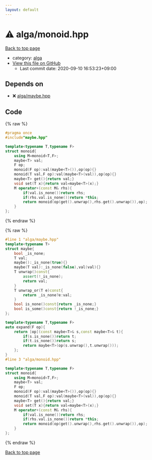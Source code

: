 ```yaml
---
layout: default
---
```


<!-- mathjax config similar to math.stackexchange -->
<script type="text/javascript" async
  src="https://cdnjs.cloudflare.com/ajax/libs/mathjax/2.7.5/MathJax.js?config=TeX-MML-AM_CHTML">
</script>
<script type="text/x-mathjax-config">
  MathJax.Hub.Config({
    TeX: { equationNumbers: { autoNumber: "AMS" }},
    tex2jax: {
      inlineMath: [ ['$','$'] ],
      processEscapes: true
    },
    "HTML-CSS": { matchFontHeight: false },
    displayAlign: "left",
    displayIndent: "2em"
  });
</script>

<script type="text/javascript" src="https://cdnjs.cloudflare.com/ajax/libs/jquery/3.4.1/jquery.min.js"></script>
<script src="https://cdn.jsdelivr.net/npm/jquery-balloon-js@1.1.2/jquery.balloon.min.js" integrity="sha256-ZEYs9VrgAeNuPvs15E39OsyOJaIkXEEt10fzxJ20+2I=" crossorigin="anonymous"></script>
<script type="text/javascript" src="../../assets/js/copy-button.js"></script>
<link rel="stylesheet" href="../../assets/css/copy-button.css" />


# :warning: alga/monoid.hpp

<a href="../../index.html">Back to top page</a>

* category: <a href="../../index.html#e6f47b8acce0ca7627e3018b3efad838">alga</a>
* <a href="{{ site.github.repository_url }}/blob/master/alga/monoid.hpp">View this file on GitHub</a>
    - Last commit date: 2020-09-10 16:53:23+09:00




## Depends on

* :x: <a href="maybe.hpp.html">alga/maybe.hpp</a>


## Code

<a id="unbundled"></a>
{% raw %}
```cpp
#pragma once
#include"maybe.hpp"

template<typename T,typename F>
struct monoid{
    using M=monoid<T,F>;
    maybe<T> val;
    F op;
    monoid(F op):val(maybe<T>()),op(op){}
    monoid(T val,F op):val(maybe<T>(val)),op(op){}
    maybe<T> get(){return val;}
    void set(T x){return val=maybe<T>(x);}
    M operator+(const M& rhs){
        if(val.is_none())return rhs;
        if(rhs.val.is_none())return *this;
        return monoid(op(get().unwrap(),rhs.get().unwrap()),op);
    }
};
```
{% endraw %}

<a id="bundled"></a>
{% raw %}
```cpp
#line 1 "alga/maybe.hpp"
template<typename T>
struct maybe{
    bool _is_none;
    T val;
    maybe():_is_none(true){}
    maybe(T val):_is_none(false),val(val){}
    T unwrap()const{
        assert(!_is_none);
        return val;
    }
    T unwrap_or(T e)const{
        return _is_none?e:val;
    }
    bool is_none()const{return _is_none;}
    bool is_some()const{return !_is_none;}
};

template<typename T,typename F>
auto expand(F op){
    return [op](const maybe<T>& s,const maybe<T>& t){
        if(s.is_none())return t;
        if(t.is_none())return s;
        return maybe<T>(op(s.unwrap(),t.unwrap()));
    };
}
#line 3 "alga/monoid.hpp"

template<typename T,typename F>
struct monoid{
    using M=monoid<T,F>;
    maybe<T> val;
    F op;
    monoid(F op):val(maybe<T>()),op(op){}
    monoid(T val,F op):val(maybe<T>(val)),op(op){}
    maybe<T> get(){return val;}
    void set(T x){return val=maybe<T>(x);}
    M operator+(const M& rhs){
        if(val.is_none())return rhs;
        if(rhs.val.is_none())return *this;
        return monoid(op(get().unwrap(),rhs.get().unwrap()),op);
    }
};

```
{% endraw %}

<a href="../../index.html">Back to top page</a>

